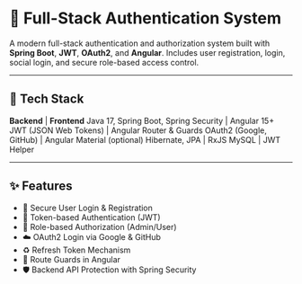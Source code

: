# 🔐 Full-Stack Authentication System

A modern full-stack authentication and authorization system built with **Spring Boot**, **JWT**, **OAuth2**, and **Angular**. Includes user registration, login, social login, and secure role-based access control.

---

## 🚀 Tech Stack

**Backend** | **Frontend**
Java 17, Spring Boot, Spring Security | Angular 15+
JWT (JSON Web Tokens) | Angular Router & Guards
OAuth2 (Google, GitHub) | Angular Material (optional)
Hibernate, JPA | RxJS
 MySQL | JWT Helper

---

## ✨ Features

- 🔐 Secure User Login & Registration
- 🔄 Token-based Authentication (JWT)
- 🧠 Role-based Authorization (Admin/User)
- ☁️ OAuth2 Login via Google & GitHub
- ♻️ Refresh Token Mechanism
- 🧭 Route Guards in Angular
- 🛡️ Backend API Protection with Spring Security



